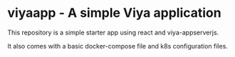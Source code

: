 # viyaapp - A simple Viya application

This repository is a simple starter app using react and viya-appserverjs.

It also comes with a basic docker-compose file and k8s configuration files.